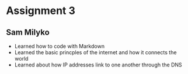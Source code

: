 # Assignment 3
## Sam Milyko
* Learned how to code with Markdown
* Learned the basic princples of the internet and how it connects the world
* Learned about how IP addresses link to one another through the DNS
